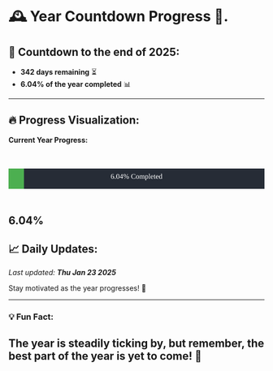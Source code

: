 
# &#x1F570; **Year Countdown Progress** &#x1F389;.

## &#x1F4C5; Countdown to the end of 2025:
- **342 days remaining** &#x23F3;
- **6.04% of the year completed** &#x1F4CA;

---

## &#x1F525; **Progress Visualization**:

**Current Year Progress:**

<br><br>
![Progress Bar](https://raw.githubusercontent.com/dayanidigv/year-countdown-progress/main/progress-bar.svg)
<br><br>

**6.04%**
---

## &#x1F4C8; **Daily Updates**:

_Last updated: **Thu Jan 23 2025**_

Stay motivated as the year progresses! &#x1F680;

--- 

### &#x1F4A1; **Fun Fact:**
The year is steadily ticking by, but remember, the best part of the year is yet to come! &#x1F31F;
---
